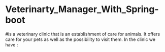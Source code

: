 # Veterinarty_Manager_With_Spring-boot
#is a veterinary clinic that is an establishment of care for animals.
It offers care for your pets as well as the possibility to visit them.
In the clinic we have :
